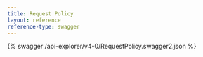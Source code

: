 ```yaml
---
title: Request Policy
layout: reference
reference-type: swagger
---
```




{% swagger /api-explorer/v4-0/RequestPolicy.swagger2.json %}
